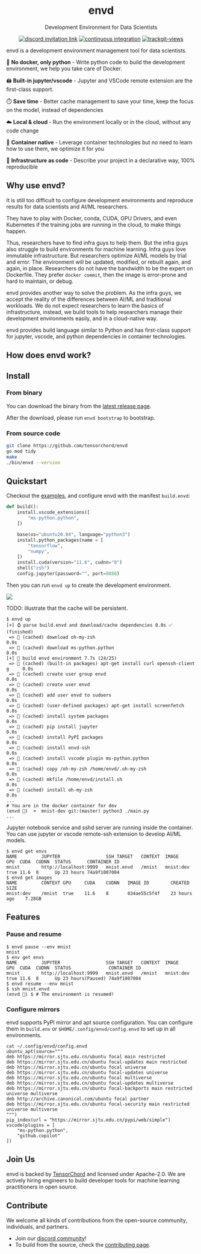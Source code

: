 <div align="center">
<h1>envd</h1>
<p>Development Environment for Data Scientists</p>
</div>

<p align=center>
<a href="https://discord.gg/KqswhpVgdU"><img alt="discord invitation link" src="https://img.shields.io/discord/974584200327991326?label=discord&style=social"></a>
<a href="https://github.com/tensorchord/envd/actions/workflows/CI.yml"><img alt="continuous integration" src="https://github.com/tensorchord/envd/actions/workflows/CI.yml/badge.svg"></a>
<a href="https://trackgit.com"><img src="https://us-central1-trackgit-analytics.cloudfunctions.net/token/ping/l3ldvdaswvnjpty9u7l3" alt="trackgit-views" /></a>
</p>

envd is a development environment management tool for data scientists.

🐍 **No docker, only python** - Write python code to build the development environment, we help you take care of Docker.

🖨️ **Built-in jupyter/vscode** - Jupyter and VSCode remote extension are the first-class support.

⏱️ **Save time** - Better cache management to save your time, keep the focus on the model, instead of dependencies

☁️ **Local & cloud** - Run the environment locally or in the cloud, without any code change

🐳 **Container native** - Leverage container technologies but no need to learn how to use them, we optimize it for you

🤟 **Infrastructure as code** - Describe your project in a declarative way, 100% reproducible

## Why use envd?

It is still too difficult to configure development environments and reproduce results for data scientists and AI/ML researchers.

They have to play with Docker, conda, CUDA, GPU Drivers, and even Kubernetes if the training jobs are running in the cloud, to make things happen.

Thus, researchers have to find infra guys to help them. But the infra guys also struggle to build environments for machine learning. Infra guys love immutable infrastructure. But researchers optimize AI/ML models by trial and error. The environment will be updated, modified, or rebuilt again, and again, in place. Researchers do not have the bandwidth to be the expert on Dockerfile. They prefer `docker commit`, then the image is error-prone and hard to maintain, or debug.

envd provides another way to solve the problem. As the infra guys, we accept the reality of the differences between AI/ML and traditional workloads. We do not expect researchers to learn the basics of infrastructure, instead, we build tools to help researchers manage their development environments easily, and in a cloud-native way.

envd provides build language similar to Python and has first-class support for jupyter, vscode, and python dependencies in container technologies.

## How does envd work?

## Install

### From binary

You can download the binary from the [latest release page](https://github.com/tensorchord/envd/releases/latest).

After the download, please run `envd bootstrap` to bootstrap.

### From source code

```bash
git clone https://github.com/tensorchord/envd
go mod tidy
make
./bin/envd --version
```

## Quickstart

Checkout the [examples](./examples/mnist), and configure envd with the manifest `build.envd`:

```python
def build():
    install.vscode_extensions([
        "ms-python.python",
    ])

    base(os="ubuntu20.04", language="python3")
    install.python_packages(name = [
        "tensorflow",
        "numpy",
    ])
    install.cuda(version="11.6", cudnn="8")
    shell("zsh")
    config.jupyter(password="", port=8888)
```

Then you can run `envd up` to create the development environment.

<a href="https://asciinema.org/a/498012" target="_blank"><img src="https://asciinema.org/a/498012.svg" /></a>

TODO: illustrate that the cache will be persistent.

```
$ envd up
[+] ⌚ parse build.envd and download/cache dependencies 0.0s ✅ (finished)        
 => 💽 (cached) download oh-my-zsh                                            0.0s
 => 💽 (cached) download ms-python.python                                     0.0s
[+] 🐋 build envd environment 7.7s (24/25)                                        
 => 💽 (cached) (built-in packages) apt-get install curl openssh-client g     0.0s
 => 💽 (cached) create user group envd                                        0.0s
 => 💽 (cached) create user envd                                              0.0s
 => 💽 (cached) add user envd to sudoers                                      0.0s
 => 💽 (cached) (user-defined packages) apt-get install screenfetch           0.0s
 => 💽 (cached) install system packages                                       0.0s
 => 💽 (cached) pip install jupyter                                           0.0s
 => 💽 (cached) install PyPI packages                                         0.0s
 => 💽 (cached) install envd-ssh                                              0.0s
 => 💽 (cached) install vscode plugin ms-python.python                        0.0s
 => 💽 (cached) copy /oh-my-zsh /home/envd/.oh-my-zsh                         0.0s
 => 💽 (cached) mkfile /home/envd/install.sh                                  0.0s
 => 💽 (cached) install oh-my-zsh                                             0.0s
...
# You are in the docker container for dev
(envd 🐳)  ➜  mnist-dev git:(master) python3 ./main.py
...
```

Jupyter notebook service and sshd server are running inside the container. You can use jupyter or vscode remote-ssh extension to develop AI/ML models.

```
$ envd get envs
NAME         JUPYTER                 SSH TARGET   CONTEXT  IMAGE      GPU  CUDA  CUDNN  STATUS      CONTAINER ID 
mnist        http://localhost:9999   mnist.envd   /mnist   mnist:dev  true 11.6  8      Up 23 hours 74a9f1007004
$ envd get images
NAME         CONTEXT GPU     CUDA    CUDNN   IMAGE ID        CREATED         SIZE   
mnist:dev    /mnist  true    11.6    8       034ae55c5f4f    23 hours ago    7.28GB
```

## Features

### Pause and resume

```
$ envd pause --env mnist
mnist
$ env get envs
NAME         JUPYTER                 SSH TARGET   CONTEXT  IMAGE      GPU  CUDA  CUDNN  STATUS              CONTAINER ID 
mnist        http://localhost:9999   mnist.envd   /mnist   mnist:dev  true 11.6  8      Up 23 hours(Paused) 74a9f1007004
$ envd resume --env mnist
$ ssh mnist.envd
(envd 🐳) $ # The environment is resumed!
```

### Configure mirrors

envd supports PyPI mirror and apt source configuration. You can configure them in `build.env` or `$HOME/.config/envd/config.envd` to set up in all environments.

```text
cat ~/.config/envd/config.envd
ubuntu_apt(source="""
deb https://mirror.sjtu.edu.cn/ubuntu focal main restricted
deb https://mirror.sjtu.edu.cn/ubuntu focal-updates main restricted
deb https://mirror.sjtu.edu.cn/ubuntu focal universe
deb https://mirror.sjtu.edu.cn/ubuntu focal-updates universe
deb https://mirror.sjtu.edu.cn/ubuntu focal multiverse
deb https://mirror.sjtu.edu.cn/ubuntu focal-updates multiverse
deb https://mirror.sjtu.edu.cn/ubuntu focal-backports main restricted universe multiverse
deb http://archive.canonical.com/ubuntu focal partner
deb https://mirror.sjtu.edu.cn/ubuntu focal-security main restricted universe multiverse
""")
pip_index(url = "https://mirror.sjtu.edu.cn/pypi/web/simple")
vscode(plugins = [
    "ms-python.python",
    "github.copilot"
])
```

## Join Us

envd is backed by [TensorChord](https://github.com/tensorchord) and licensed under Apache-2.0. We are actively hiring engineers to build developer tools for machine learning practitioners in open source.

## Contribute

We welcome all kinds of contributions from the open-source community, individuals, and partners.

- Join our [discord community](https://discord.gg/KqswhpVgdU)! 
- To build from the source, check the [contributing page](./CONTRIBUTING.md).
